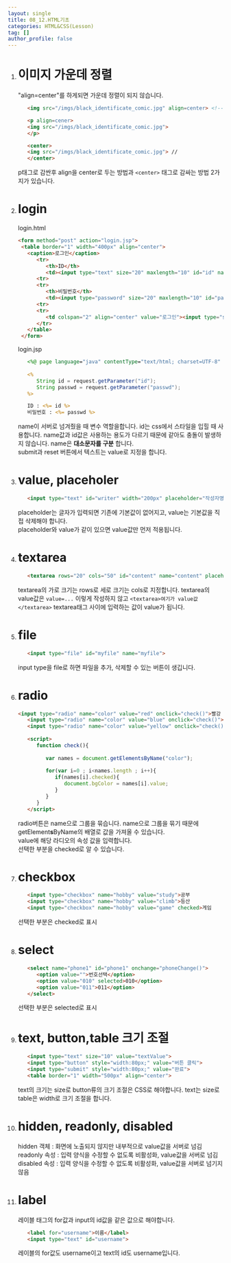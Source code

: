 ```yaml
---
layout: single
title: 08_12.HTML기초
categories: HTML&CSS(Lesson)
tag: []
author_profile: false
---
```


1. # 이미지 가운데 정렬
   "align=center"를 하게되면 가운데 정렬이 되지 않습니다.   
   ```html
      <img src="/imgs/black_identificate_comic.jpg" align=center> <!-- 가운데 정렬 안됨 -->

      <p align=cener>
      <img src="/imgs/black_identificate_comic.jpg"> 
      </p>

      <center>
      <img src="/imgs/black_identificate_comic.jpg"> //
      </center>
   ```   
   p태그로 감싼후 align을 center로 두는 방법과 `<center>` 태그로 감싸는 방법 2가지가 있습니다.   

1. # login
   login.html   
   ```html
   <form method="post" action="login.jsp">	
	<table border="1" width="400px" align="center">
      <caption>로그인</caption>
         <tr>
            <th>ID</th>
            <td><input type="text" size="20" maxlength="10" id="id" name="id" autofocus></td>
         <tr>
         <tr>
            <th>비밀번호</th>
            <td><input type="password" size="20" maxlength="10" id="passwd" name="passwd" autofocus></td>
         <tr>
         <tr>
            <td colspan="2" align="center" value="로그인"><input type="submit" value="취소">&nbsp;&nbsp;<input type="reset"></td>
         </tr>
      </table>	
	</form>
   ```   

   login.jsp   
   ```jsp
      <%@ page language="java" contentType="text/html; charset=UTF-8" pageEncoding="UTF-8"%>
    
      <%
         String id = request.getParameter("id");
         String passwd = request.getParameter("passwd");
      %>

      ID : <%= id %>
      비밀번호 : <%= passwd %>
   ```
   name이 서버로 넘겨줬을 때 변수 역할을합니다. id는 css에서 스타일을 입힐 때 사용합니다. name값과 id값은 사용하는 용도가 다르기 때문에 같아도 충돌이 발생하지 않습니다. name은 __대소문자를 구분__ 합니다.    
   submit과 reset 버튼에서 텍스트는 value로 지정을 합니다.   

1. # value, placeholer
   ```html
      <input type="text" id="writer" width="200px" placeholder="작성자명 입력" value="홍길동">
   ```   
   placeholder는 글자가 입력되면 기존에 기본값이 없어지고, value는 기본값을 직접 삭제해야 합니다.   
   placeholder와 value가 같이 있으면 value값만 먼저 적용됩니다.   

1. # textarea
   ```html
      <textarea rows="20" cols="50" id="content" name="content" placeholder="200자 이내로 입력">초기값</textarea>
   ```   
   textarea의 가로 크기는 rows로 세로 크기는 cols로 지정합니다. textarea의 value값은 `value=...` 이렇게 작성하지 않고 `<textarea>여기가 value값</textarea>` textarea태그 사이에 입력하는 값이 value가 됩니다.   

1. # file   
   ```html
      <input type="file" id="myfile" name="myfile">
   ```   
   input type을 file로 하면 파일을 추가, 삭제할 수 있는 버튼이 생깁니다.   

1. # radio 
   ```html
   <input type="radio" name="color" value="red" onclick="check()">빨강
      <input type="radio" name="color" value="blue" onclick="check()">파랑
      <input type="radio" name="color" value="yellow" onclick="check()">노랑
      
      <script>
         function check(){
         
            var names = document.getElementsByName("color");
            
            for(var i=0 ; i<names.length ; i++){
               if(names[i].checked){
                  document.bgColor = names[i].value;
               }
            }
         }
      </script>
   ```   
   radio버튼은 name으로 그룹을 묶습니다. name으로 그룹을 묶기 때문에 getElement<span style="font-weight:bold">s</span>ByName의 배열로 값을 가져올 수 있습니다.    
   value에 해당 라디오의 속성 값을 입력합니다.   
   선택한 부분을 checked로 알 수 있습니다.   

1. # checkbox
   ```html
      <input type="checkbox" name="hobby" value="study">공부
      <input type="checkbox" name="hobby" value="climb">등산
      <input type="checkbox" name="hobby" value="game" checked>게임
   ```   
   선택한 부분은 checked로 표시   

1. # select
   ```html
      <select name="phone1" id="phone1" onchange="phoneChange()">
         <option value="">번호선택</option>
         <option value="010" selected>010</option>
         <option value="011">011</option>
      </select>
   ```   
   선택한 부분은 selected로 표시   


1. # text, button,table 크기 조절
   ```html
      <input type="text" size="10" value="textValue">
      <input type="button" style="width:80px;" value="버튼 클릭">
      <input type="submit" style="width:80px;" value="완료">
      <table border="1" width="500px" align="center">
   ```   
   text의 크기는 size로 button류의 크기 조절은 CSS로 해야합니다. text는 size로 table은 width로 크기 조절을 합니다.      

1. # hidden, readonly, disabled
   hidden 객체 : 화면에 노출되지 않지만 내부적으로 value값을 서버로 넘김   
   readonly 속성 : 입력 양식을 수정할 수 없도록 비활성화, value값을 서버로 넘김   
   disabled 속성 : 입력 양식을 수정할 수 없도록 비활성화, value값을 서버로 넘기지 않음   

1. # label
   레이블 태그의 for값과 input의 id값을 같은 값으로 해야합니다.   
   ```html
      <label for="username">이름</label>
      <input type="text" id="username">
   ```   
   레이블의 for값도 username이고 text의 id도 username입니다.   
